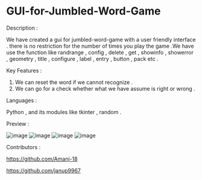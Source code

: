 # GUI-for-Jumbled-Word-Game

Description : 

We have created a gui for jumbled-word-game with a user friendly interface . there is no restriction for the number of times you play the game .We have use the function like randrange , config , delete , get , showinfo , showerror , geometry , title , configure , label , entry , button , pack etc .

Key Features : 

1. We can reset the word if we cannot recognize .
2. We can go for a check whether what we have assume is right or wrong .

Languages : 

Python , and its modules like tkinter , random .

Preview  :

![image](https://user-images.githubusercontent.com/89749348/189471073-3876553f-6e68-49b0-96ff-354b82363fea.png)
![image](https://user-images.githubusercontent.com/89749348/189471084-e501904a-69a8-450f-b11d-bab9ffc00694.png)
![image](https://user-images.githubusercontent.com/89749348/189471095-ea836e96-831c-4d02-ba3e-fc1447286788.png)
![image](https://user-images.githubusercontent.com/89749348/189471102-b282c7c2-c740-4b03-b738-ed82b3a678a0.png)

Contributors :

https://github.com/Amanj-18

https://github.com/janup9967
